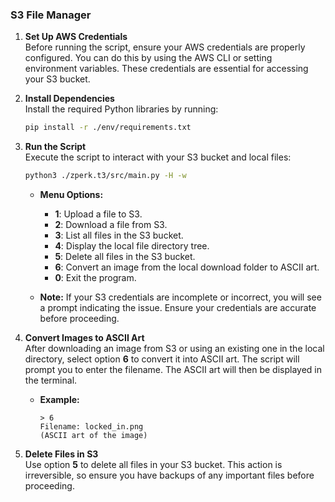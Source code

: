 ### S3 File Manager

1. **Set Up AWS Credentials**  
   Before running the script, ensure your AWS credentials are properly configured. You can do this by using the AWS CLI or setting environment variables. These credentials are essential for accessing your S3 bucket.

2. **Install Dependencies**  
   Install the required Python libraries by running:

   ```bash
   pip install -r ./env/requirements.txt
   ```

3. **Run the Script**  
   Execute the script to interact with your S3 bucket and local files:

   ```bash
   python3 ./zperk.t3/src/main.py -H -w
   ```

   - **Menu Options:**

     - **1**: Upload a file to S3.
     - **2**: Download a file from S3.
     - **3**: List all files in the S3 bucket.
     - **4**: Display the local file directory tree.
     - **5**: Delete all files in the S3 bucket.
     - **6**: Convert an image from the local download folder to ASCII art.
     - **0**: Exit the program.

   - **Note:** If your S3 credentials are incomplete or incorrect, you will see a prompt indicating the issue. Ensure your credentials are accurate before proceeding.

4. **Convert Images to ASCII Art**  
   After downloading an image from S3 or using an existing one in the local directory, select option **6** to convert it into ASCII art. The script will prompt you to enter the filename. The ASCII art will then be displayed in the terminal.

   - **Example:**
     ```text
     > 6
     Filename: locked_in.png
     (ASCII art of the image)
     ```

5. **Delete Files in S3**  
   Use option **5** to delete all files in your S3 bucket. This action is irreversible, so ensure you have backups of any important files before proceeding.
